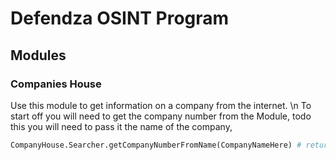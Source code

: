 # Defendza OSINT Program

## Modules
### Companies House
Use this module to get information on a company from the internet. \n
To start off you will need to get the company number from the Module, todo this you will need to pass it the name of the company,
```python
CompanyHouse.Searcher.getCompanyNumberFromName(CompanyNameHere) # returns the company number
```
